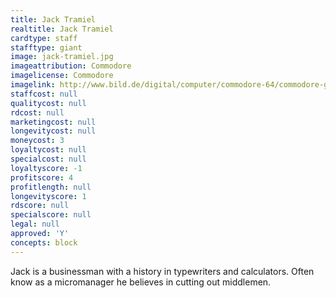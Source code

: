 ```yaml
---
title: Jack Tramiel
realtitle: Jack Tramiel
cardtype: staff
stafftype: giant
image: jack-tramiel.jpg
imageattribution: Commodore
imagelicense: Commodore
imagelink: http://www.bild.de/digital/computer/commodore-64/commodore-gruender-jack-tramiel-tot-23559480.bild.html
staffcost: null
qualitycost: null
rdcost: null
marketingcost: null
longevitycost: null
moneycost: 3
loyaltycost: null
specialcost: null
loyaltyscore: -1
profitscore: 4
profitlength: null
longevityscore: 1
rdscore: null
specialscore: null
legal: null
approved: 'Y'
concepts: block
---
```


Jack is a businessman with a history in typewriters and calculators. Often know as a micromanager he believes in cutting out middlemen.
